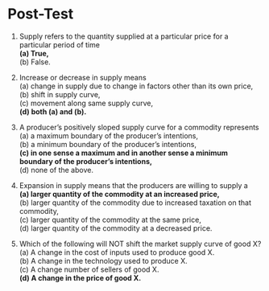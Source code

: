 # Post-Test

1. Supply refers to the quantity supplied at a particular price for a particular period of time <br>
**(a) True,** <br>
(b) False. <br>

2. Increase or decrease in supply means <br>
(a) change in supply due to change in factors other than its own price, <br>
(b) shift in supply curve, <br>
(c) movement along same supply curve, <br>
**(d) both (a) and (b).** <br>

3. A producer’s positively sloped supply curve for a commodity represents <br>
(a) a maximum boundary of the producer’s intentions, <br>
(b) a minimum boundary of the producer’s intentions, <br>
**(c) in one sense a maximum and in another sense a minimum boundary of the producer’s intentions,** <br>
(d) none of the above. <br>

4. Expansion in supply means that the producers are willing to supply a <br>
**(a) larger quantity of the commodity at an increased price,** <br>
(b) larger quantity of the commodity due to increased taxation on that commodity, <br>
(c) larger quantity of the commodity at the same price, <br>
(d) larger quantity of the commodity at a decreased price. <br>

5. Which of the following will NOT shift the market supply curve of good X? <br>
(a) A change in the cost of inputs used to produce good X. <br>
(b) A change in the technology used to produce X. <br>
(c) A change number of sellers of good X. <br>
**(d) A change in the price of good X.** <br>
<br>